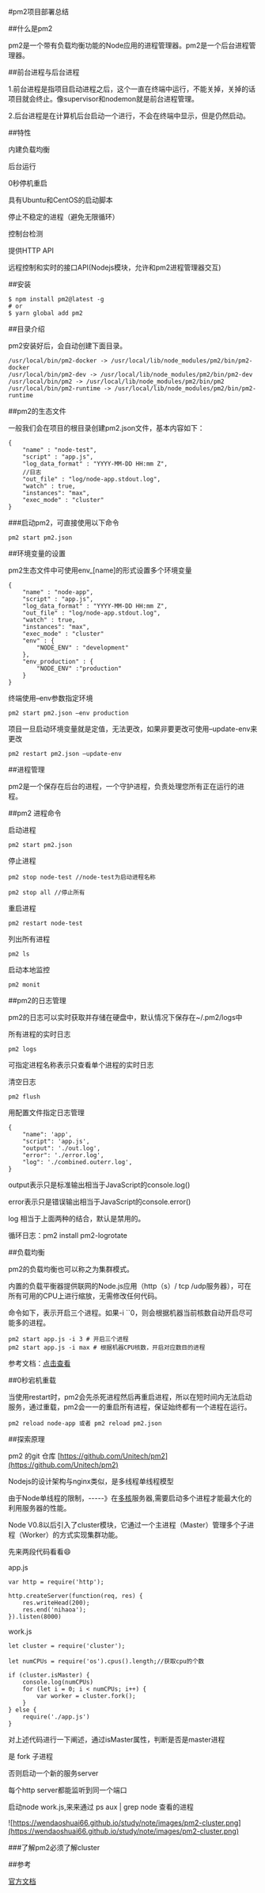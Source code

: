 #pm2项目部署总结

##什么是pm2

pm2是一个带有负载均衡功能的Node应用的进程管理器。pm2是一个后台进程管理器。


##前台进程与后台进程

1.前台进程是指项目启动进程之后，这个一直在终端中运行，不能关掉，关掉的话项目就会终止。像supervisor和nodemon就是前台进程管理。

2.后台进程是在计算机后台启动一个进行，不会在终端中显示，但是仍然启动。

##特性

内建负载均衡

后台运行

0秒停机重启

具有Ubuntu和CentOS的启动脚本

停止不稳定的进程（避免无限循环）

控制台检测

提供HTTP API

远程控制和实时的接口API(Nodejs模块，允许和pm2进程管理器交互)

##安装

```
$ npm install pm2@latest -g
# or
$ yarn global add pm2
```

##目录介绍

pm2安装好后，会自动创建下面目录。

```
/usr/local/bin/pm2-docker -> /usr/local/lib/node_modules/pm2/bin/pm2-docker
/usr/local/bin/pm2-dev -> /usr/local/lib/node_modules/pm2/bin/pm2-dev
/usr/local/bin/pm2 -> /usr/local/lib/node_modules/pm2/bin/pm2
/usr/local/bin/pm2-runtime -> /usr/local/lib/node_modules/pm2/bin/pm2-runtime
```

##pm2的生态文件

一般我们会在项目的根目录创建pm2.json文件，基本内容如下：

```
{
    "name" : "node-test",
    "script" : "app.js",
    "log_data_format" : "YYYY-MM-DD HH:mm Z",
    //日志
    "out_file" : "log/node-app.stdout.log",
    "watch" : true,
    "instances": "max",
    "exec_mode" : "cluster"
}
```

###启动pm2，可直接使用以下命令

```
pm2 start pm2.json
```

##环境变量的设置

pm2生态文件中可使用env_[name]的形式设置多个环境变量

```
{
    "name" : "node-app",
    "script" : "app.js",
    "log_data_format" : "YYYY-MM-DD HH:mm Z",
    "out_file" : "log/node-app.stdout.log",
    "watch" : true,
    "instances": "max",
    "exec_mode" : "cluster"
    "env" : {
        "NODE_ENV" : "development"
    },
    "env_production" : {
        "NODE_ENV" :"production"
    }
}
```

终端使用–env参数指定环境

```
pm2 start pm2.json –env production

```

项目一旦启动环境变量就是定值，无法更改，如果非要更改可使用–update-env来更改

```
pm2 restart pm2.json –update-env
```

##进程管理

pm2是一个保存在后台的进程，一个守护进程，负责处理您所有正在运行的进程。


##pm2 进程命令

启动进程

```
pm2 start pm2.json
```

停止进程

```
pm2 stop node-test //node-test为启动进程名称
```

```
pm2 stop all //停止所有
```

重启进程

```
pm2 restart node-test
```

列出所有进程

```
pm2 ls
```

启动本地监控

```
pm2 monit
```

##pm2的日志管理

pm2的日志可以实时获取并存储在硬盘中，默认情况下保存在~/.pm2/logs中

所有进程的实时日志

```
pm2 logs
```

可指定进程名称表示只查看单个进程的实时日志


清空日志

```
pm2 flush
```

用配置文件指定日志管理

```
{
    "name": 'app',
    "script": 'app.js',
    "output": './out.log',
    "error": './error.log',
	"log": './combined.outerr.log',
}
```

output表示只是标准输出相当于JavaScript的console.log()

error表示只是错误输出相当于JavaScript的console.error()

log 相当于上面两种的结合，默认是禁用的。

循环日志：pm2 install pm2-logrotate

##负载均衡

pm2的负载均衡也可以称之为集群模式。

内置的负载平衡器提供联网的Node.js应用（http（s）/ tcp /udp服务器），可在所有可用的CPU上进行缩放，无需修改任何代码。

命令如下，表示开启三个进程。如果-i ``0，则会根据机器当前核数自动开启尽可能多的进程。

```
pm2 start app.js -i 3 # 开启三个进程
pm2 start app.js -i max # 根据机器CPU核数，开启对应数目的进程 
```

参考文档：[点击查看](https://pm2.keymetrics.io/docs/usage/cluster-mode/#automatic-load-balancing)

##0秒宕机重载

当使用restart时，pm2会先杀死进程然后再重启进程，所以在短时间内无法启动服务，通过重载，pm2会一一的重启所有进程，保证始终都有一个进程在运行。

```
pm2 reload node-app 或者 pm2 reload pm2.json

```

##探索原理

pm2 的git 仓库 [https://github.com/Unitech/pm2](https://github.com/Unitech/pm2)

Nodejs的设计架构与nginx类似，是多线程单线程模型

由于Node单线程的限制，-----》在[多核](https://baike.baidu.com/item/%E5%A4%9A%E6%A0%B8/1838576?fr=aladdin)服务器,需要启动多个进程才能最大化的利用服务器的性能。

Node V0.8以后引入了cluster模块，它通过一个主进程（Master）管理多个子进程（Worker）的方式实现集群功能。


先来两段代码看看😄	

app.js

```
var http = require('http');

http.createServer(function(req, res) {
    res.writeHead(200);
    res.end('nihaoa');
}).listen(8000)
```

work.js

```
let cluster = require('cluster');

let numCPUs = require('os').cpus().length;//获取cpu的个数

if (cluster.isMaster) {
    console.log(numCPUs)
    for (let i = 0; i < numCPUs; i++) {
        var worker = cluster.fork();
    }
} else {
    require('./app.js')
}
```

对上述代码进行一下阐述，通过isMaster属性，判断是否是master进程

是 fork 子进程

否则启动一个新的服务server

每个http server都能监听到同一个端口

启动node work.js,来来通过 ps aux | grep node 查看的进程


![https://wendaoshuai66.github.io/study/note/images/pm2-cluster.png](https://wendaoshuai66.github.io/study/note/images/pm2-cluster.png)

###了解pm2必须了解cluster



















##参考

[官方文档](https://pm2.keymetrics.io/docs/advanced/pm2-module-system/)